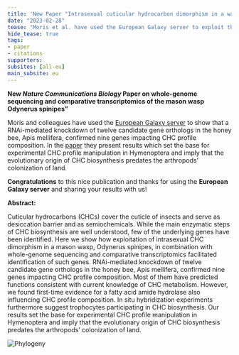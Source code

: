 ```yaml
---
title: 'New Paper "Intrasexual cuticular hydrocarbon dimorphism in a wasp sheds light on hydrocarbon biosynthesis genes in Hymenoptera"'
date: "2023-02-28"
tease: "Moris et al. have used the European Galaxy server to exploit the intrasexual CHC dimorphism in a mason wasp, Odynerus spinipes"
hide_tease: true
tags:
- paper
- citations
supporters:
subsites: [all-eu]
main_subsite: eu
---
```


**New *Nature Communications Biology* Paper on whole-genome sequencing and comparative transcriptomics of the mason wasp Odynerus spinipes"**

Moris and colleagues have used the [European Galaxy server](https://usegalaxy.eu) to show that a RNAi-mediated knockdown of twelve candidate gene orthologs in the honey bee, Apis mellifera, confirmed nine genes impacting CHC profile composition. In the [paper](https://www.nature.com/articles/s42003-022-04370-0) they present results which set the base for experimental CHC profile manipulation in Hymenoptera and imply that the evolutionary origin of CHC biosynthesis predates the arthropods’ colonization of land.

**Congratulations** to this nice publication and thanks for using the **European Galaxy server** and sharing your results with us!

**Abstract:**

Cuticular hydrocarbons (CHCs) cover the cuticle of insects and serve as desiccation barrier and as semiochemicals. While the main enzymatic steps of CHC biosynthesis are well understood, few of the underlying genes have been identified. Here we show how exploitation of intrasexual CHC dimorphism in a mason wasp, Odynerus spinipes, in combination with whole-genome sequencing and comparative transcriptomics facilitated identification of such genes. RNAi-mediated knockdown of twelve candidate gene orthologs in the honey bee, Apis mellifera, confirmed nine genes impacting CHC profile composition. Most of them have predicted functions consistent with current knowledge of CHC metabolism. However, we found first-time evidence for a fatty acid amide hydrolase also influencing CHC profile composition. In situ hybridization experiments furthermore suggest trophocytes participating in CHC biosynthesis. Our results set the base for experimental CHC profile manipulation in Hymenoptera and imply that the evolutionary origin of CHC biosynthesis predates the arthropods’ colonization of land.

![Phylogeny](CHC_phylo)
